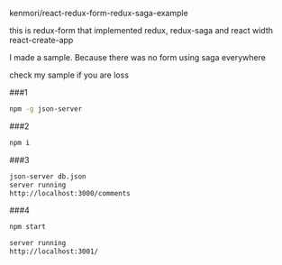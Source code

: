 kenmori/react-redux-form-redux-saga-example

this is redux-form that implemented redux, redux-saga and react width react-create-app

I made a sample. Because there was no form using saga everywhere

check my sample if you are loss


###1

```bash
npm -g json-server
```


###2

```bash
npm i
```

###3

```bash
json-server db.json
server running
http://localhost:3000/comments
```

###4

```bash
npm start

server running
http://localhost:3001/
```


